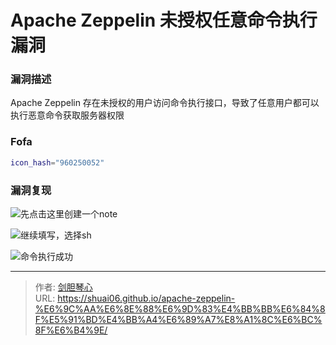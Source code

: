 # Apache Zeppelin 未授权任意命令执行漏洞


### 漏洞描述

Apache Zeppelin 存在未授权的用户访问命令执行接口，导致了任意用户都可以执行恶意命令获取服务器权限



### Fofa

```bash
icon_hash="960250052"
```



### 漏洞复现

![先点击这里创建一个note](http://image.geoer.cn/zeppelin_click.jpg)



![继续填写，选择sh](http://image.geoer.cn/zeppelin_click2.jpg)





![命令执行成功](http://image.geoer.cn/zeppelin_success.jpg)











---

> 作者: [剑胆琴心](http://shuai06.github.io)  
> URL: https://shuai06.github.io/apache-zeppelin-%E6%9C%AA%E6%8E%88%E6%9D%83%E4%BB%BB%E6%84%8F%E5%91%BD%E4%BB%A4%E6%89%A7%E8%A1%8C%E6%BC%8F%E6%B4%9E/  

